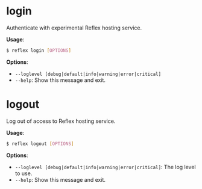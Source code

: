 # login

Authenticate with experimental Reflex hosting service.

**Usage**:
```sh
$ reflex login [OPTIONS]
```

**Options**:
- `--loglevel [debug|default|info|warning|error|critical]`
- `--help`: Show this message and exit.

# logout

Log out of access to Reflex hosting service.

**Usage**:
```sh
$ reflex logout [OPTIONS]
```

**Options**:
- `--loglevel [debug|default|info|warning|error|critical]`: The log level to use.
- `--help`: Show this message and exit.